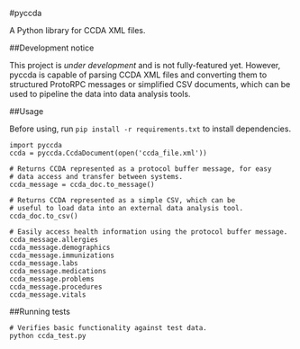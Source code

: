 #pyccda

A Python library for CCDA XML files.

##Development notice

This project is *under development* and is not fully-featured yet. However, pyccda is capable of
parsing CCDA XML files and converting them to structured ProtoRPC messages or simplified CSV
documents, which can be used to pipeline the data into data analysis tools.

##Usage

Before using, run `pip install -r requirements.txt` to install dependencies.

    import pyccda
    ccda = pyccda.CcdaDocument(open('ccda_file.xml'))
    
    # Returns CCDA represented as a protocol buffer message, for easy
    # data access and transfer between systems.
    ccda_message = ccda_doc.to_message()

    # Returns CCDA represented as a simple CSV, which can be
    # useful to load data into an external data analysis tool.
    ccda_doc.to_csv() 
    
    # Easily access health information using the protocol buffer message.
    ccda_message.allergies
    ccda_message.demographics
    ccda_message.immunizations
    ccda_message.labs
    ccda_message.medications
    ccda_message.problems
    ccda_message.procedures
    ccda_message.vitals
    
##Running tests

    # Verifies basic functionality against test data.
    python ccda_test.py
